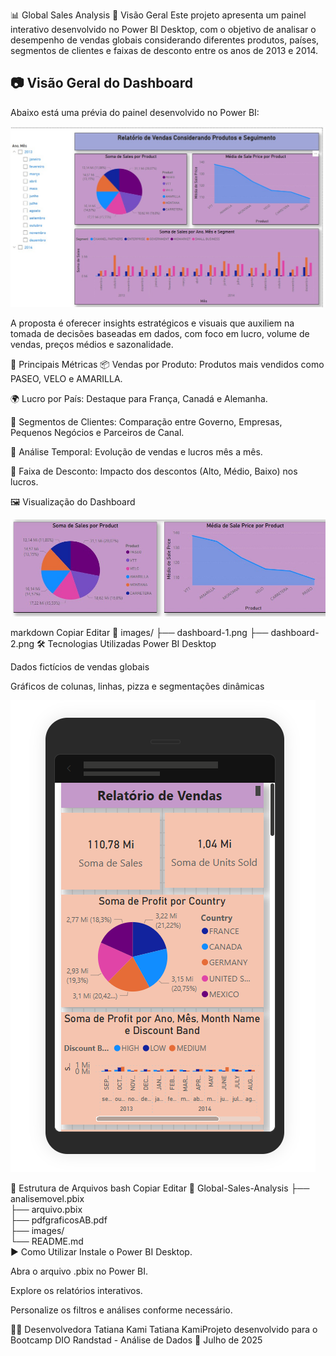 📊 Global Sales Analysis
📝 Visão Geral
Este projeto apresenta um painel interativo desenvolvido no Power BI Desktop, com o objetivo de analisar o desempenho de vendas globais considerando diferentes produtos, países, segmentos de clientes e faixas de desconto entre os anos de 2013 e 2014.


## 📷 Visão Geral do Dashboard

Abaixo está uma prévia do painel desenvolvido no Power BI:

![Dashboard de Vendas](/graficoA.jpg)


A proposta é oferecer insights estratégicos e visuais que auxiliem na tomada de decisões baseadas em dados, com foco em lucro, volume de vendas, preços médios e sazonalidade.

📌 Principais Métricas
📦 Vendas por Produto: Produtos mais vendidos como PASEO, VELO e AMARILLA.

🌍 Lucro por País: Destaque para França, Canadá e Alemanha.

🧾 Segmentos de Clientes: Comparação entre Governo, Empresas, Pequenos Negócios e Parceiros de Canal.

📅 Análise Temporal: Evolução de vendas e lucros mês a mês.

💸 Faixa de Desconto: Impacto dos descontos (Alto, Médio, Baixo) nos lucros.

🖼️ Visualização do Dashboard



![Dashboard de Vendas](/graficoB.jpg)

markdown
Copiar
Editar
📂 images/
├── dashboard-1.png
├── dashboard-2.png
🛠️ Tecnologias Utilizadas
Power BI Desktop

Dados fictícios de vendas globais

Gráficos de colunas, linhas, pizza e segmentações dinâmicas


![Dashboard de Vendas](/tela2.png)


📁 Estrutura de Arquivos
bash
Copiar
Editar
📁 Global-Sales-Analysis
├── analisemovel.pbix              
├── arquivo.pbix                   
├── pdfgraficosAB.pdf              
├── images/                        
└── README.md                      
▶️ Como Utilizar
Instale o Power BI Desktop.

Abra o arquivo .pbix no Power BI.

Explore os relatórios interativos.

Personalize os filtros e análises conforme necessário.

👩‍💻 Desenvolvedora  Tatiana Kami
Tatiana KamiProjeto desenvolvido para o Bootcamp DIO Randstad - Análise de Dados
📆 Julho de 2025
